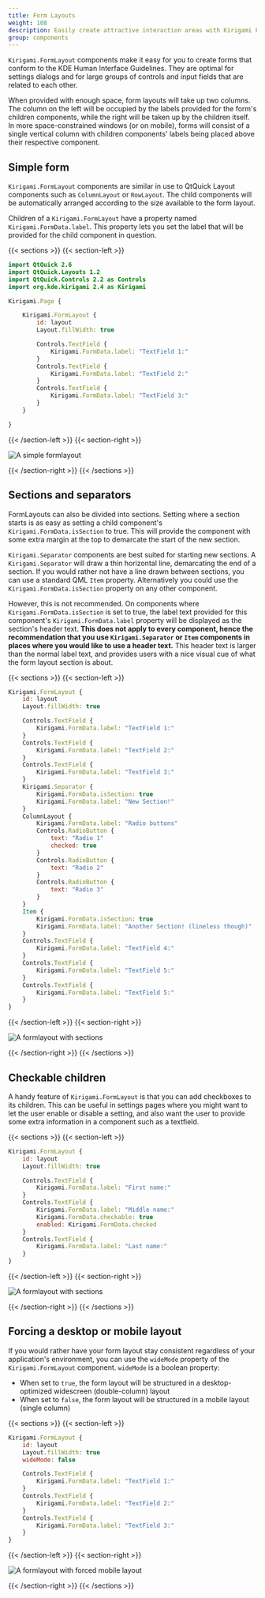 ```yaml
---
title: Form Layouts
weight: 108
description: Easily create attractive interaction areas with Kirigami FormLayouts
group: components
---
```


`Kirigami.FormLayout` components make it easy for you to create forms that conform to the KDE Human Interface Guidelines. They are optimal for settings dialogs and for large groups of controls and input fields that are related to each other.

When provided with enough space, form layouts will take up two columns. The column on the left will be occupied by the labels provided for the form's children components, while the right will be taken up by the children itself. In more space-constrained windows (or on mobile), forms will consist of a single vertical column with children components' labels being placed above their respective component.

## Simple form

`Kirigami.FormLayout` components are similar in use to QtQuick Layout components such as `ColumnLayout` or `RowLayout`. The child components will be automatically arranged according to the size available to the form layout.

Children of a `Kirigami.FormLayout` have a property named `Kirigami.FormData.label`. This property lets you set the label that will be provided for the child component in question.

{{< sections >}}
{{< section-left >}}

```qml
import QtQuick 2.6
import QtQuick.Layouts 1.2
import QtQuick.Controls 2.2 as Controls
import org.kde.kirigami 2.4 as Kirigami

Kirigami.Page {

    Kirigami.FormLayout {
        id: layout
        Layout.fillWidth: true

        Controls.TextField {
            Kirigami.FormData.label: "TextField 1:"
        }
        Controls.TextField {
            Kirigami.FormData.label: "TextField 2:"
        }
        Controls.TextField {
            Kirigami.FormData.label: "TextField 3:"
        }
    }

}
```

{{< /section-left >}}
{{< section-right >}}

![A simple formlayout](formlayouts-simple.png)

{{< /section-right >}}
{{< /sections >}}

## Sections and separators

FormLayouts can also be divided into sections. Setting where a section starts is as easy as setting a child component's `Kirigami.FormData.isSection` to true. This will provide the component with some extra margin at the top to demarcate the start of the new section.

`Kirigami.Separator` components are best suited for starting new sections. A `Kirigami.Separator` will draw a thin horizontal line, demarcating the end of a section. If you would rather not have a line drawn between sections, you can use a standard QML `Item` property. Alternatively you could use the `Kirigami.FormData.isSection` property on any other component.

However, this is not recommended. On components where `Kirigami.FormData.isSection` is set to true, the label text provided for this component's `Kirigami.FormData.label` property will be displayed as the section's header text. **This does not apply to every component, hence the recommendation that you use `Kirigami.Separator` or `Item` components in places where you would like to use a header text.** This header text is larger than the normal label text, and provides users with a nice visual cue of what the form layout section is about.

{{< sections >}}
{{< section-left >}}

```qml
Kirigami.FormLayout {
    id: layout
    Layout.fillWidth: true

    Controls.TextField {
        Kirigami.FormData.label: "TextField 1:"
    }
    Controls.TextField {
        Kirigami.FormData.label: "TextField 2:"
    }
    Controls.TextField {
        Kirigami.FormData.label: "TextField 3:"
    }
    Kirigami.Separator {
        Kirigami.FormData.isSection: true
        Kirigami.FormData.label: "New Section!"
    }
    ColumnLayout {
        Kirigami.FormData.label: "Radio buttons"
        Controls.RadioButton {
            text: "Radio 1"
            checked: true
        }
        Controls.RadioButton {
            text: "Radio 2"
        }
        Controls.RadioButton {
            text: "Radio 3"
        }
    }
    Item {
        Kirigami.FormData.isSection: true
        Kirigami.FormData.label: "Another Section! (lineless though)"
    }
    Controls.TextField {
        Kirigami.FormData.label: "TextField 4:"
    }
    Controls.TextField {
        Kirigami.FormData.label: "TextField 5:"
    }
    Controls.TextField {
        Kirigami.FormData.label: "TextField 5:"
    }
}
```

{{< /section-left >}}
{{< section-right >}}

![A formlayout with sections](formlayouts-sections.png)

{{< /section-right >}}
{{< /sections >}}


## Checkable children

A handy feature of `Kirigami.FormLayout` is that you can add checkboxes to its children. This can be useful in settings pages where you might want to let the user enable or disable a setting, and also want the user to provide some extra information in a component such as a textfield.

{{< sections >}}
{{< section-left >}}

```qml
Kirigami.FormLayout {
    id: layout
    Layout.fillWidth: true

    Controls.TextField {
        Kirigami.FormData.label: "First name:"
    }
    Controls.TextField {
        Kirigami.FormData.label: "Middle name:"
        Kirigami.FormData.checkable: true
        enabled: Kirigami.FormData.checked
    }
    Controls.TextField {
        Kirigami.FormData.label: "Last name:"
    }
}
```

{{< /section-left >}}
{{< section-right >}}

![A formlayout with sections](formlayouts-checkable.png)

{{< /section-right >}}
{{< /sections >}}

## Forcing a desktop or mobile layout

If you would rather have your form layout stay consistent regardless of your application's environment, you can use the `wideMode` property of the `Kirigami.FormLayout` component. `wideMode` is a boolean property:

- When set to `true`, the form layout will be structured in a desktop-optimized widescreen (double-column) layout
- When set to `false`, the form layout will be structured in a mobile layout (single column)

{{< sections >}}
{{< section-left >}}

```qml
Kirigami.FormLayout {
    id: layout
    Layout.fillWidth: true
    wideMode: false

    Controls.TextField {
        Kirigami.FormData.label: "TextField 1:"
    }
    Controls.TextField {
        Kirigami.FormData.label: "TextField 2:"
    }
    Controls.TextField {
        Kirigami.FormData.label: "TextField 3:"
    }
}
```

{{< /section-left >}}
{{< section-right >}}

![A formlayout with forced mobile layout](formlayouts-widemode.png)

{{< /section-right >}}
{{< /sections >}}
